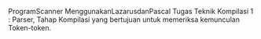 ProgramScanner
MenggunakanLazarusdanPascal
Tugas Teknik Kompilasi 1 : Parser, Tahap Kompilasi yang bertujuan untuk memeriksa kemunculan Token-token.
